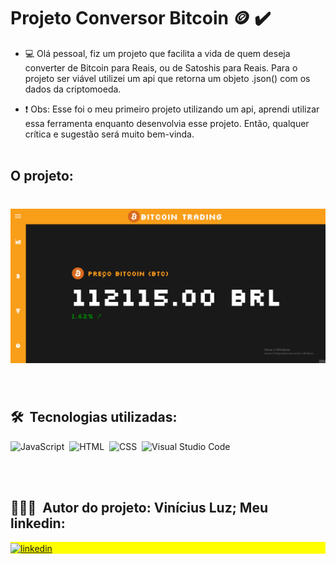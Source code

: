 
# Projeto Conversor Bitcoin 🪙 ✔️ 

- 💻 Olá pessoal, fiz um projeto que facilita a vida de quem deseja converter de Bitcoin para Reais, ou de Satoshis para Reais. Para o projeto ser viável utilizei um api que retorna um objeto .json() com os dados da criptomoeda. 

- ❗️ Obs: Esse foi o meu primeiro projeto utilizando um api, aprendi utilizar essa ferramenta enquanto desenvolvia esse projeto. Então, qualquer crítica e sugestão será muito bem-vinda. 
<br><br>

## O projeto: 

<h1 align="center">
    <img src="./Display.gif" alt="redme">
</h1>

<br>

## 🛠 &nbsp;Tecnologias utilizadas:

![JavaScript](https://img.shields.io/badge/-JavaScript-05122A?style=flat&logo=javascript)&nbsp;
![HTML](https://img.shields.io/badge/-HTML-05122A?style=flat&logo=HTML5)&nbsp;
![CSS](https://img.shields.io/badge/-CSS-05122A?style=flat&logo=CSS3&logoColor=1572B6)&nbsp;
![Visual Studio Code](https://img.shields.io/badge/-Visual%20Studio%20Code-05122A?style=flat&logo=visual-studio-code&logoColor=007ACC)&nbsp;


<br><br>

## 👨🏽‍🦲 &nbsp;Autor do projeto: Vinícius Luz; Meu linkedin:

<p align="left" style="background:yellow">
<a href="https://www.linkedin.com/in/vin%C3%ADcius-luz-212885207/" target="_blank">
  <img align="center" src="https://img.shields.io/badge/-viniciusluz-05122A?style=flat&logo=linkedin" alt="linkedin"/>
</a>
</p>


